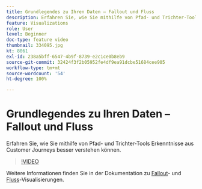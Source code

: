 ```yaml
---
title: Grundlegendes zu Ihren Daten – Fallout und Fluss
description: Erfahren Sie, wie Sie mithilfe von Pfad- und Trichter-Tools Erkenntnisse aus Customer Journeys besser verstehen können.
feature: Visualizations
role: User
level: Beginner
doc-type: feature video
thumbnail: 334095.jpg
kt: 8061
exl-id: 238a5bff-6547-4b9f-8739-e2c1ce0b8eb9
source-git-commit: 32424f3f2b05952fe4df9ea91dcbe51684cee905
workflow-type: tm+mt
source-wordcount: '54'
ht-degree: 100%

---
```


# Grundlegendes zu Ihren Daten – Fallout und Fluss

Erfahren Sie, wie Sie mithilfe von Pfad- und Trichter-Tools Erkenntnisse aus Customer Journeys besser verstehen können.

>[!VIDEO](https://video.tv.adobe.com/v/334095/?quality=12&learn=on)

Weitere Informationen finden Sie in der Dokumentation zu [Fallout](https://experienceleague.adobe.com/docs/analytics/analyze/analysis-workspace/visualizations/fallout/fallout-flow.html?lang=de)- und [Fluss](https://experienceleague.adobe.com/docs/analytics/analyze/analysis-workspace/visualizations/flow/flow.html?lang=de)-Visualisierungen.
